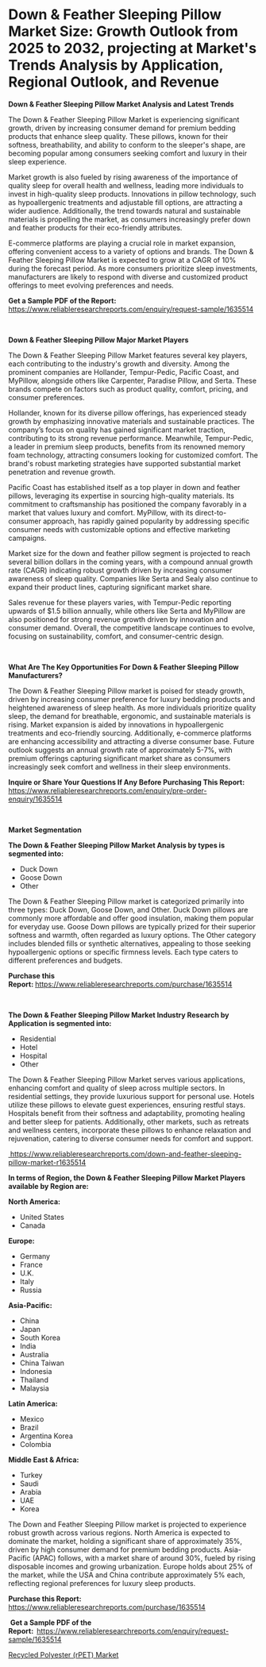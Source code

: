 <p><h1>Down & Feather Sleeping Pillow Market Size: Growth Outlook from 2025 to 2032, projecting at Market's Trends Analysis by Application, Regional Outlook, and Revenue</h1></p><p><strong>Down & Feather Sleeping Pillow Market Analysis and Latest Trends</strong></p>
<p><p>The Down & Feather Sleeping Pillow Market is experiencing significant growth, driven by increasing consumer demand for premium bedding products that enhance sleep quality. These pillows, known for their softness, breathability, and ability to conform to the sleeper's shape, are becoming popular among consumers seeking comfort and luxury in their sleep experience. </p><p>Market growth is also fueled by rising awareness of the importance of quality sleep for overall health and wellness, leading more individuals to invest in high-quality sleep products. Innovations in pillow technology, such as hypoallergenic treatments and adjustable fill options, are attracting a wider audience. Additionally, the trend towards natural and sustainable materials is propelling the market, as consumers increasingly prefer down and feather products for their eco-friendly attributes.</p><p>E-commerce platforms are playing a crucial role in market expansion, offering convenient access to a variety of options and brands. The Down & Feather Sleeping Pillow Market is expected to grow at a CAGR of 10% during the forecast period. As more consumers prioritize sleep investments, manufacturers are likely to respond with diverse and customized product offerings to meet evolving preferences and needs.</p></p>
<p><strong>Get a Sample PDF of the Report:&nbsp;</strong> <a href="https://www.reliableresearchreports.com/enquiry/request-sample/1635514?utm_campaign=3315&utm_medium=2&utm_source=Github&utm_content=ia&utm_term=23032025&utm_id=down-feather-sleeping-pillow">https://www.reliableresearchreports.com/enquiry/request-sample/1635514</a></p>
<p>&nbsp;</p>
<p><strong>Down & Feather Sleeping Pillow Major Market Players</strong></p>
<p><p>The Down & Feather Sleeping Pillow Market features several key players, each contributing to the industry's growth and diversity. Among the prominent companies are Hollander, Tempur-Pedic, Pacific Coast, and MyPillow, alongside others like Carpenter, Paradise Pillow, and Serta. These brands compete on factors such as product quality, comfort, pricing, and consumer preferences.</p><p>Hollander, known for its diverse pillow offerings, has experienced steady growth by emphasizing innovative materials and sustainable practices. The company’s focus on quality has gained significant market traction, contributing to its strong revenue performance. Meanwhile, Tempur-Pedic, a leader in premium sleep products, benefits from its renowned memory foam technology, attracting consumers looking for customized comfort. The brand's robust marketing strategies have supported substantial market penetration and revenue growth.</p><p>Pacific Coast has established itself as a top player in down and feather pillows, leveraging its expertise in sourcing high-quality materials. Its commitment to craftsmanship has positioned the company favorably in a market that values luxury and comfort. MyPillow, with its direct-to-consumer approach, has rapidly gained popularity by addressing specific consumer needs with customizable options and effective marketing campaigns.</p><p>Market size for the down and feather pillow segment is projected to reach several billion dollars in the coming years, with a compound annual growth rate (CAGR) indicating robust growth driven by increasing consumer awareness of sleep quality. Companies like Serta and Sealy also continue to expand their product lines, capturing significant market share.</p><p>Sales revenue for these players varies, with Tempur-Pedic reporting upwards of $1.5 billion annually, while others like Serta and MyPillow are also positioned for strong revenue growth driven by innovation and consumer demand. Overall, the competitive landscape continues to evolve, focusing on sustainability, comfort, and consumer-centric design.</p></p>
<p>&nbsp;</p>
<p><strong>What Are The Key Opportunities For Down & Feather Sleeping Pillow Manufacturers?</strong></p>
<p><p>The Down & Feather Sleeping Pillow market is poised for steady growth, driven by increasing consumer preference for luxury bedding products and heightened awareness of sleep health. As more individuals prioritize quality sleep, the demand for breathable, ergonomic, and sustainable materials is rising. Market expansion is aided by innovations in hypoallergenic treatments and eco-friendly sourcing. Additionally, e-commerce platforms are enhancing accessibility and attracting a diverse consumer base. Future outlook suggests an annual growth rate of approximately 5-7%, with premium offerings capturing significant market share as consumers increasingly seek comfort and wellness in their sleep environments.</p></p>
<p><strong>Inquire or Share Your Questions If Any Before Purchasing This Report:</strong> <a href="https://www.reliableresearchreports.com/enquiry/pre-order-enquiry/1635514?utm_campaign=3315&utm_medium=2&utm_source=Github&utm_content=ia&utm_term=23032025&utm_id=down-feather-sleeping-pillow">https://www.reliableresearchreports.com/enquiry/pre-order-enquiry/1635514</a></p>
<p>&nbsp;</p>
<p><strong>Market Segmentation</strong></p>
<p><strong>The Down & Feather Sleeping Pillow Market Analysis by types is segmented into:</strong></p>
<p><ul><li>Duck Down</li><li>Goose Down</li><li>Other</li></ul></p>
<p><p>The Down & Feather Sleeping Pillow market is categorized primarily into three types: Duck Down, Goose Down, and Other. Duck Down pillows are commonly more affordable and offer good insulation, making them popular for everyday use. Goose Down pillows are typically prized for their superior softness and warmth, often regarded as luxury options. The Other category includes blended fills or synthetic alternatives, appealing to those seeking hypoallergenic options or specific firmness levels. Each type caters to different preferences and budgets.</p></p>
<p><strong>Purchase this Report:&nbsp;</strong><a href="https://www.reliableresearchreports.com/purchase/1635514?utm_campaign=3315&utm_medium=2&utm_source=Github&utm_content=ia&utm_term=23032025&utm_id=down-feather-sleeping-pillow">https://www.reliableresearchreports.com/purchase/1635514</a></p>
<p>&nbsp;</p>
<p><strong>The Down & Feather Sleeping Pillow Market Industry Research by Application is segmented into:</strong></p>
<p><ul><li>Residential</li><li>Hotel</li><li>Hospital</li><li>Other</li></ul></p>
<p><p>The Down & Feather Sleeping Pillow Market serves various applications, enhancing comfort and quality of sleep across multiple sectors. In residential settings, they provide luxurious support for personal use. Hotels utilize these pillows to elevate guest experiences, ensuring restful stays. Hospitals benefit from their softness and adaptability, promoting healing and better sleep for patients. Additionally, other markets, such as retreats and wellness centers, incorporate these pillows to enhance relaxation and rejuvenation, catering to diverse consumer needs for comfort and support.</p></p>
<p><a href="https://www.reliableresearchreports.com/down-and-feather-sleeping-pillow-market-r1635514?utm_campaign=3315&utm_medium=2&utm_source=Github&utm_content=ia&utm_term=23032025&utm_id=down-feather-sleeping-pillow">&nbsp;https://www.reliableresearchreports.com/down-and-feather-sleeping-pillow-market-r1635514</a></p>
<p><strong>In terms of Region, the Down & Feather Sleeping Pillow Market Players available by Region are:</strong></p>
<p>
    <p> <strong> North America: </strong>
        <ul>
            <li>United States</li>
            <li>Canada</li>
        </ul>
        </p> 
    <p> <strong> Europe: </strong>
        <ul>
            <li>Germany</li>
            <li>France</li>
            <li>U.K.</li>
            <li>Italy</li>
            <li>Russia</li>
        </ul>
        </p> 
    <p> <strong> Asia-Pacific: </strong>
        <ul>
            <li>China</li>
            <li>Japan</li>
            <li>South Korea</li>
            <li>India</li>
            <li>Australia</li>
            <li>China Taiwan</li>
            <li>Indonesia</li>
            <li>Thailand</li>
            <li>Malaysia</li>
        </ul>
        </p> 
    <p> <strong> Latin America: </strong>
        <ul>
            <li>Mexico</li>
            <li>Brazil</li>
            <li>Argentina Korea</li>
            <li>Colombia</li>
        </ul>
        </p> 
    <p> <strong> Middle East & Africa: </strong>
        <ul>
            <li>Turkey</li>
            <li>Saudi</li>
            <li>Arabia</li>
            <li>UAE</li>
            <li>Korea</li>
        </ul>
    </p>
    </p>
<p><p>The Down and Feather Sleeping Pillow market is projected to experience robust growth across various regions. North America is expected to dominate the market, holding a significant share of approximately 35%, driven by high consumer demand for premium bedding products. Asia-Pacific (APAC) follows, with a market share of around 30%, fueled by rising disposable incomes and growing urbanization. Europe holds about 25% of the market, while the USA and China contribute approximately 5% each, reflecting regional preferences for luxury sleep products.</p></p>
<p><strong>Purchase this Report: </strong><a href="https://www.reliableresearchreports.com/purchase/1635514?utm_campaign=3315&utm_medium=2&utm_source=Github&utm_content=ia&utm_term=23032025&utm_id=down-feather-sleeping-pillow">https://www.reliableresearchreports.com/purchase/1635514</a></p>
<p>&nbsp;<strong>Get a Sample PDF of the Report:&nbsp;&nbsp;</strong><a href="https://www.reliableresearchreports.com/enquiry/request-sample/1635514?utm_campaign=3315&utm_medium=2&utm_source=Github&utm_content=ia&utm_term=23032025&utm_id=down-feather-sleeping-pillow">https://www.reliableresearchreports.com/enquiry/request-sample/1635514</a></p>
<p><strong></strong></p>
<p><p><a href="https://github.com/kryshaprilbb/Market-Research-Report-List-1/blob/main/recycled-polyester-rpet-market.md?utm_campaign=3315&utm_medium=2&utm_source=Github&utm_content=ia&utm_term=23032025&utm_id=down-feather-sleeping-pillow">Recycled Polyester (rPET) Market</a></p></p>